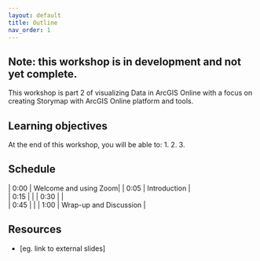 ```yaml
---
layout: default
title: Outline
nav_order: 1
---
```


## Note: this workshop is in development and not yet complete.

This workshop is part 2 of visualizing Data in ArcGIS Online with a focus on creating Storymap with ArcGIS Online platform and tools.

## Learning objectives

At the end of this workshop, you will be able to:
1.
2.
3.

## Schedule

| 0:00 | Welcome and using Zoom|
| 0:05 | Introduction |  
| 0:15 |  |
| 0:30 |  |   
| 0:45 |  |
| 1:00 | Wrap-up and Discussion |

## Resources
* [eg. link to external slides]
